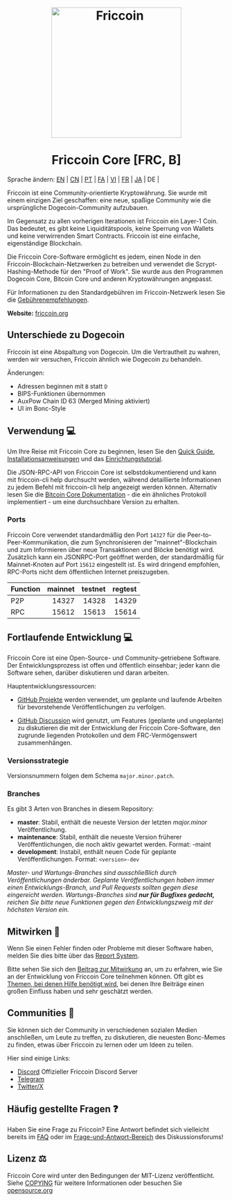 <h1 align="center">
<img src="https://i.imgur.com/d9a8NfA.png" alt="Friccoin" width="300"/>
<br/><br/>
Friccoin Core [FRC, B]  
</h1>


Sprache ändern: [EN](./README.md) | [CN](./README_zh_CN.md) | [PT](./README_pt_BR.md) | [FA](./README_fa_IR.md) | [VI](./README_vi_VN.md) | [FR](./README_fr_FR.md) | [JA](./README_ja_JP.md) | DE | 



Friccoin ist eine Community-orientierte Kryptowährung. Sie wurde mit einem einzigen Ziel geschaffen: eine neue, spaßige Community wie die ursprüngliche Dogecoin-Community aufzubauen.

Im Gegensatz zu allen vorherigen Iterationen ist Friccoin ein Layer-1 Coin. 
Das bedeutet, es gibt keine Liquiditätspools, keine Sperrung von Wallets und keine verwirrenden Smart Contracts. 
Friccoin ist eine einfache, eigenständige Blockchain.

Die Friccoin Core-Software ermöglicht es jedem, einen Node in den Friccoin-Blockchain-Netzwerken zu betreiben und verwendet die Scrypt-Hashing-Methode für den "Proof of Work". 
Sie wurde aus den Programmen Dogecoin Core, Bitcoin Core und anderen Kryptowährungen angepasst.

Für Informationen zu den Standardgebühren im Friccoin-Netzwerk lesen Sie die [Gebührenempfehlungen](doc/fee-recommendation_DE.md).

**Website:** [friccoin.org](https://friccoin.org)

## Unterschiede zu Dogecoin

Friccoin ist eine Abspaltung von Dogecoin. Um die Vertrautheit zu wahren, werden wir versuchen, Friccoin ähnlich wie Dogecoin zu behandeln.

Änderungen:

* Adressen beginnen mit `B` statt `D`
* BIPS-Funktionen übernommen
* AuxPow Chain ID 63 (Merged Mining aktiviert)
* UI im Bonc-Style



## Verwendung 💻

Um Ihre Reise mit Friccoin Core zu beginnen, lesen Sie den [Quick Guide](doc/README_windows_DE.md), [Installationsanweisungen](INSTALL.md) und das [Einrichtungstutorial](doc/getting-started.md).

Die JSON-RPC-API von Friccoin Core ist selbstdokumentierend und kann mit friccoin-cli help durchsucht werden, während detaillierte Informationen zu jedem Befehl mit friccoin-cli help <Befehl> angezeigt werden können. 
Alternativ lesen Sie die [Bitcoin Core Dokumentation](https://developer.bitcoin.org/reference/rpc/) - die ein ähnliches Protokoll implementiert - um eine durchsuchbare Version zu erhalten.

### Ports

Friccoin Core verwendet standardmäßig den Port `14327` für die Peer-to-Peer-Kommunikation, 
die zum Synchronisieren der "mainnet"-Blockchain und zum Informieren über neue Transaktionen und Blöcke benötigt wird. 
Zusätzlich kann ein JSONRPC-Port geöffnet werden, der standardmäßig für Mainnet-Knoten auf Port `15612` eingestellt ist. 
Es wird dringend empfohlen, RPC-Ports nicht dem öffentlichen Internet preiszugeben.

| Function | mainnet | testnet | regtest |
| :------- | ------: | ------: | ------: |
| P2P      |   14327 |   14328 |   14329 |
| RPC      |   15612 |   15613 |   15614 |

## Fortlaufende Entwicklung 💻

Friccoin Core ist eine Open-Source- und Community-getriebene Software. 
Der Entwicklungsprozess ist offen und öffentlich einsehbar; jeder kann die Software sehen, darüber diskutieren und daran arbeiten.


Hauptentwicklungsressourcen:

* [GitHub Projekte](https://github.com/Friccoin/Friccoin-core/projects) werden verwendet,
 um geplante und laufende Arbeiten für bevorstehende Veröffentlichungen zu verfolgen.

* [GitHub Discussion](https://github.com/Friccoin/Friccoin-core/discussions) wird genutzt, 
  um Features (geplante und ungeplante) zu diskutieren die mit der Entwicklung der Friccoin Core-Software, den zugrunde liegenden Protokollen und dem FRC-Vermögenswert zusammenhängen.




### Versionsstrategie

Versionsnummern folgen dem Schema ```major.minor.patch```.

### Branches

Es gibt 3 Arten von Branches in diesem Repository:

- **master**: Stabil, enthält die neueste Version der letzten *major.minor* Veröffentlichung.
- **maintenance**: Stabil, enthält die neueste Version früherer Veröffentlichungen, die noch aktiv gewartet werden. Format: <version>-maint
- **development**: Instabil, enthält neuen Code für geplante Veröffentlichungen. Format: ```<version>-dev```

*Master- und Wartungs-Branches sind ausschließlich durch Veröffentlichungen änderbar.*
*Geplante Veröffentlichungen haben immer einen Entwicklungs-Branch, und Pull Requests sollten gegen diese eingereicht werden.*
*Wartungs-Branches sind **nur für Bugfixes gedacht,** reichen Sie bitte neue Funktionen gegen den Entwicklungszweig mit der höchsten Version ein.*

## Mitwirken 🤝

Wenn Sie einen Fehler finden oder Probleme mit dieser Software haben, melden Sie dies bitte über das [Report System](https://github.com/Friccoin/Friccoin-core/issues/new?assignees=&labels=bug&template=bug_report.md&title=%5Bbug%5D+).

Bitte sehen Sie sich den [Beitrag zur Mitwirkung](CONTRIBUTING.md) an, um zu erfahren, wie Sie an der Entwicklung von Friccoin Core teilnehmen können. 
Oft gibt es [Themen, bei denen Hilfe benötigt wird](https://github.com/Friccoin/Friccoin-core/labels/help%20wanted), bei denen Ihre Beiträge einen großen Einfluss haben und sehr geschätzt werden.

## Communities 🐸

Sie können sich der Community in verschiedenen sozialen Medien anschließen, um Leute zu treffen, zu diskutieren, 
die neuesten Bonc-Memes zu finden, etwas über Friccoin zu lernen oder um Ideen zu teilen.

Hier sind einige Links:

* [Discord](https://discord.gg/rqtkgwsk6j) Offizieller Friccoin Discord Server
* [Telegram](https://t.me/bonkscoin)
* [Twitter/X](https://x.com/friccoinpow)

## Häufig gestellte Fragen ❓

Haben Sie eine Frage zu Friccoin? 
Eine Antwort befindet sich vielleicht bereits im [FAQ](doc/FAQ_DE.md) oder im [Frage-und-Antwort-Bereich](https://github.com/Friccoin/Friccoin-core/discussions/categories/q-a) des Diskussionsforums!

## Lizenz ⚖️
Friccoin Core wird unter den Bedingungen der MIT-Lizenz veröffentlicht. Siehe 
[COPYING](COPYING) für weitere Informationen oder besuchen Sie
[opensource.org](https://opensource.org/licenses/MIT)
